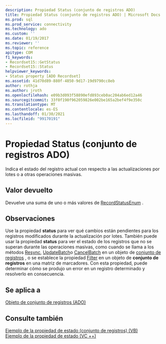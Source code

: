 ```yaml
---
description: Propiedad Status (conjunto de registros ADO)
title: Propiedad Status (conjunto de registros ADO) | Microsoft Docs
ms.prod: sql
ms.prod_service: connectivity
ms.technology: ado
ms.custom: ''
ms.date: 01/19/2017
ms.reviewer: ''
ms.topic: reference
apitype: COM
f1_keywords:
- Recordset15::GetStatus
- Recordset15::Status
helpviewer_keywords:
- Status property [ADO Recordset]
ms.assetid: 41d70d89-880f-4850-9d17-19d9790cc8eb
author: rothja
ms.author: jroth
ms.openlocfilehash: e09b3d093f58890efd893ceb0ac204ab6ed12a46
ms.sourcegitcommit: 33f0f190f962059826e002be165a2bef4f9e350c
ms.translationtype: MT
ms.contentlocale: es-ES
ms.lasthandoff: 01/30/2021
ms.locfileid: "99170191"
---
```

# <a name="status-property-ado-recordset"></a>Propiedad Status (conjunto de registros ADO)
Indica el estado del registro actual con respecto a las actualizaciones por lotes o a otras operaciones masivas.  
  
## <a name="return-value"></a>Valor devuelto  
 Devuelve una suma de uno o más valores de [RecordStatusEnum](./recordstatusenum.md) .  
  
## <a name="remarks"></a>Observaciones  
 Use la propiedad **status** para ver qué cambios están pendientes para los registros modificados durante la actualización por lotes. También puede usar la propiedad **status** para ver el estado de los registros que no se superan durante las operaciones masivas, como cuando se llama a los métodos [Resync](./resync-method.md), [UpdateBatch](./updatebatch-method.md)o [CancelBatch](./cancelbatch-method-ado.md) en un objeto de [conjunto de registros](./recordset-object-ado.md) , o se establece la propiedad [Filter](./filter-property.md) en un objeto de **conjunto de registros** en una matriz de marcadores. Con esta propiedad, puede determinar cómo se produjo un error en un registro determinado y resolverlo en consecuencia.  
  
## <a name="applies-to"></a>Se aplica a  
 [Objeto de conjunto de registros (ADO)](./recordset-object-ado.md)  
  
## <a name="see-also"></a>Consulte también  
 [Ejemplo de la propiedad de estado (conjunto de registros) (VB)](./status-property-example-recordset-vb.md)   
 [Ejemplo de la propiedad de estado (VC ++)](./status-property-example-vc.md)